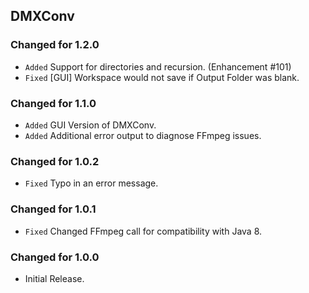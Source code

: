 DMXConv
-------

### Changed for 1.2.0

* `Added` Support for directories and recursion. (Enhancement #101)
* `Fixed` [GUI] Workspace would not save if Output Folder was blank.


### Changed for 1.1.0

* `Added` GUI Version of DMXConv.
* `Added` Additional error output to diagnose FFmpeg issues.


### Changed for 1.0.2

* `Fixed` Typo in an error message.


### Changed for 1.0.1

* `Fixed` Changed FFmpeg call for compatibility with Java 8.


### Changed for 1.0.0

* Initial Release.

